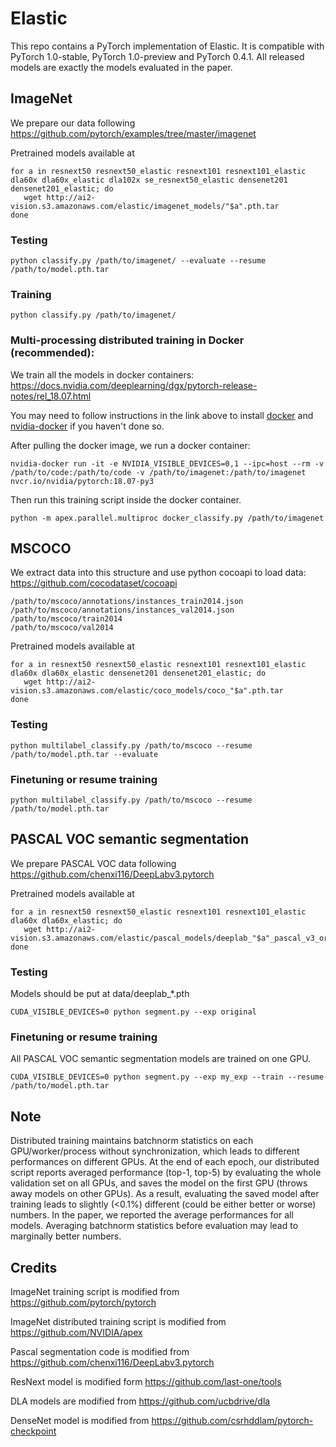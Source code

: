 # Elastic
This repo contains a PyTorch implementation of Elastic. It is compatible with PyTorch 1.0-stable, PyTorch 1.0-preview and PyTorch 0.4.1. All released models are exactly the models evaluated in the paper.
## ImageNet
We prepare our data following https://github.com/pytorch/examples/tree/master/imagenet

Pretrained models available at 
```
for a in resnext50 resnext50_elastic resnext101 resnext101_elastic dla60x dla60x_elastic dla102x se_resnext50_elastic densenet201 densenet201_elastic; do
   wget http://ai2-vision.s3.amazonaws.com/elastic/imagenet_models/"$a".pth.tar
done
```
### Testing
```
python classify.py /path/to/imagenet/ --evaluate --resume /path/to/model.pth.tar
```
### Training
```
python classify.py /path/to/imagenet/
```
### Multi-processing distributed training in Docker (recommended):
We train all the models in docker containers: https://docs.nvidia.com/deeplearning/dgx/pytorch-release-notes/rel_18.07.html

You may need to follow instructions in the link above to install [docker](https://www.docker.com/) and [nvidia-docker](https://github.com/NVIDIA/nvidia-docker) if you haven't done so.

After pulling the docker image, we run a docker container:
```
nvidia-docker run -it -e NVIDIA_VISIBLE_DEVICES=0,1 --ipc=host --rm -v /path/to/code:/path/to/code -v /path/to/imagenet:/path/to/imagenet nvcr.io/nvidia/pytorch:18.07-py3
```
Then run this training script inside the docker container.
```
python -m apex.parallel.multiproc docker_classify.py /path/to/imagenet
```
## MSCOCO
We extract data into this structure and use python cocoapi to load data: https://github.com/cocodataset/cocoapi
```
/path/to/mscoco/annotations/instances_train2014.json
/path/to/mscoco/annotations/instances_val2014.json
/path/to/mscoco/train2014
/path/to/mscoco/val2014
```
Pretrained models available at 
```
for a in resnext50 resnext50_elastic resnext101 resnext101_elastic dla60x dla60x_elastic densenet201 densenet201_elastic; do
   wget http://ai2-vision.s3.amazonaws.com/elastic/coco_models/coco_"$a".pth.tar
done
```
### Testing
```
python multilabel_classify.py /path/to/mscoco --resume /path/to/model.pth.tar --evaluate
```
### Finetuning or resume training
```
python multilabel_classify.py /path/to/mscoco --resume /path/to/model.pth.tar
```
## PASCAL VOC semantic segmentation
We prepare PASCAL VOC data following https://github.com/chenxi116/DeepLabv3.pytorch

Pretrained models available at
```
for a in resnext50 resnext50_elastic resnext101 resnext101_elastic dla60x dla60x_elastic; do
   wget http://ai2-vision.s3.amazonaws.com/elastic/pascal_models/deeplab_"$a"_pascal_v3_original_epoch50.pth
done
```
### Testing
Models should be put at data/deeplab_*.pth
```
CUDA_VISIBLE_DEVICES=0 python segment.py --exp original
```
### Finetuning or resume training
All PASCAL VOC semantic segmentation models are trained on one GPU.
```
CUDA_VISIBLE_DEVICES=0 python segment.py --exp my_exp --train --resume /path/to/model.pth.tar
```
## Note
Distributed training maintains batchnorm statistics on each GPU/worker/process without synchronization, which leads to different performances on different GPUs. At the end of each epoch, our distributed script reports averaged performance (top-1, top-5) by evaluating the whole validation set on all GPUs, and saves the model on the first GPU (throws away models on other GPUs). As a result, evaluating the saved model after training leads to slightly (<0.1%) different (could be either better or worse) numbers. In the paper, we reported the average performances for all models. Averaging batchnorm statistics before evaluation may lead to marginally better numbers.

## Credits
ImageNet training script is modified from https://github.com/pytorch/pytorch

ImageNet distributed training script is modified from https://github.com/NVIDIA/apex

Pascal segmentation code is modified from https://github.com/chenxi116/DeepLabv3.pytorch

ResNext model is modified form https://github.com/last-one/tools

DLA models are modified from https://github.com/ucbdrive/dla

DenseNet model is modified from https://github.com/csrhddlam/pytorch-checkpoint

